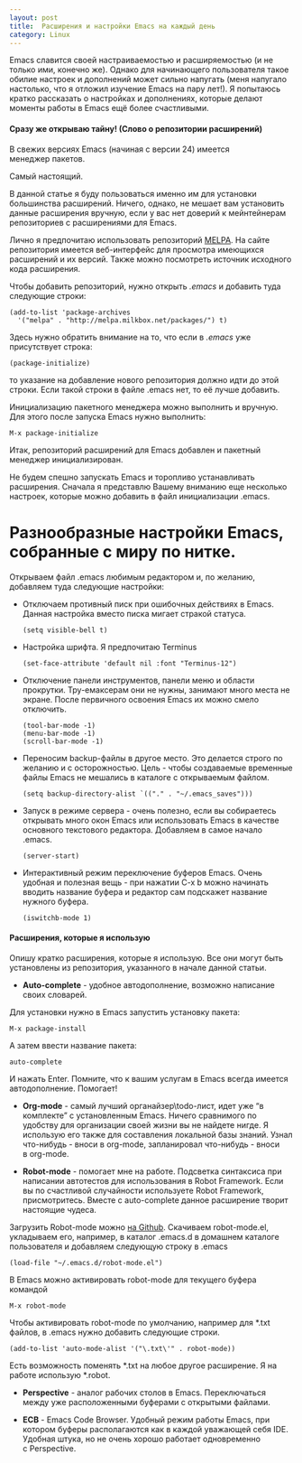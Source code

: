 ```yaml
---
layout: post
title:  Расширения и настройки Emacs на каждый день
category: Linux
---
```


Emacs славится своей настраиваемостью и расширяемостью (и не только ими, конечно же). Однако для начинающего пользователя такое обилие настроек и дополнений может сильно напугать (меня напугало настолько, что я отложил изучение Emacs на пару лет!). Я попытаюсь кратко рассказать о настройках и дополнениях, которые делают моменты работы в Emacs ещё более счастливыми.

#### Сразу же открываю тайну! (Слово о репозитории расширений)

В свежих версиях Emacs (начиная с версии 24) имеется менеджер пакетов.

Самый настоящий.

В данной статье я буду пользоваться именно им для установки большинства расширений. Ничего, однако, не мешает вам установить данные расширения вручную, если у вас нет доверий к мейнтейнерам репозиториев с расширениями для Emacs.

Лично я предпочитаю использовать репозиторий [MELPA](http://melpa.milkbox.net/). На сайте репозитория имеется веб-интерфейс для просмотра имеющихся расширений и их версий. Также можно посмотреть источник исходного кода расширения.

Чтобы добавить репозиторий, нужно открыть _.emacs_ и добавить туда следующие строки:

```
(add-to-list 'package-archives
  '("melpa" . "http://melpa.milkbox.net/packages/") t)
```

Здесь нужно обратить внимание на то, что если в _.emacs_ уже присутствует строка:

```
(package-initialize)
```

то указание на добавление нового репозитория должно идти до этой строки. Если такой строки в файле .emacs нет, то её лучше добавить.

Инициализацию пакетного менеджера можно выполнить и вручную. Для этого после запуска Emacs нужно выполнить:

```
M-x package-initialize
```

Итак, репозиторий расширений для Emacs добавлен и пакетный менеджер инициализирован.

Не будем спешно запускать Emacs и торопливо устанавливать расширения. Сначала я представлю Вашему вниманию еще несколько настроек, которые можно добавить в файл инициализации .emacs.

# Разнообразные настройки Emacs, собранные с миру по нитке.

Открываем файл .emacs любимым редактором и, по желанию, добавляем туда следующие настройки:

-   Отключаем противный писк при ошибочных действиях в Emacs. Данная настройка вместо писка мигает стракой статуса.
    
    ```
    (setq visible-bell t)
    ```
    
-   Настройка шрифта. Я предпочитаю Terminus
    
    ```
    (set-face-attribute 'default nil :font "Terminus-12")
    ```
    
-   Отключение панели инструментов, панели меню и области прокрутки. Тру-емаксерам они не нужны, занимают много места не экране. После первичного освоения Emacs их можно смело отключить.
    
    ```
    (tool-bar-mode -1)
    (menu-bar-mode -1)
    (scroll-bar-mode -1)
    ```
    
-   Переносим backup-файлы в другое место. Это делается строго по желанию и с осторожностью. Цель - чтобы создаваемые временные файлы Emacs не мешались в каталоге с открываемым файлом.
    
    ```
    (setq backup-directory-alist `(("." . "~/.emacs_saves")))
    ```
    
-   Запуск в режиме сервера - очень полезно, если вы собираетесь открывать много окон Emacs или использовать Emacs в качестве основного текстового редактора. Добавляем в самое начало .emacs.
    
    ```
    (server-start)
    ```
    
-   Интерактивный режим переключение буферов Emacs. Очень удобная и полезная вещь - при нажатии C-x b можно начинать вводить название буфера и редактор сам подскажет название нужного буфера.
    
    ```
    (iswitchb-mode 1)
    ```
    


#### Расширения, которые я использую

Опишу кратко расширения, которые я использую. Все они могут быть установлены из репозитория, указанного в начале данной статьи.

-   **Auto-complete** - удобное автодополнение, возможно написание своих словарей.

Для установки нужно в Emacs запустить установку пакета:

```
M-x package-install
```

А затем ввести название пакета:

```
auto-complete
```

И нажать Enter. Помните, что к вашим услугам в Emacs всегда имеется автодополнение. Помогает!

-   **Org-mode** - самый лучший органайзер\todo-лист, идет уже “в комплекте” с установленным Emacs. Ничего сравнимого по удобству для организации своей жизни вы не найдете нигде. Я использую его также для составления локальной базы знаний. Узнал что-нибудь - вноси в org-mode, запланировал что-нибудь - вноси в org-mode.
    
-   **Robot-mode** - помогает мне на работе. Подсветка синтаксиса при написании автотестов для использования в Robot Framework. Если вы по счастливой случайности используете Robot Framework, присмотритесь. Вместе с auto-complete данное расширение творит настоящие чудеса.
    

Загрузить Robot-mode можно [на Github](https://github.com/sakari/robot-mode). Скачиваем robot-mode.el, укладываем его, например, в каталог .emacs.d в домашнем каталоге пользователя и добавляем следующую строку в .emacs

```
(load-file "~/.emacs.d/robot-mode.el")
```

В Emacs можно активировать robot-mode для текущего буфера командой

```
M-x robot-mode
```

Чтобы активировать robot-mode по умолчанию, например для *.txt файлов, в .emacs нужно добавить следующие строки.

```
(add-to-list 'auto-mode-alist '("\.txt\'" . robot-mode))
```

Есть возможность поменять *.txt на любое другое расширение. Я на работе использую *.robot.

-   **Perspective** - аналог рабочих столов в Emacs. Переключаться между уже расположенными буферами с открытыми файлами.
    
-   **ECB** - Emacs Code Browser. Удобный режим работы Emacs, при котором буферы располагаются как в каждой уважающей себя IDE. Удобная штука, но не очень хорошо работает одновременно с Perspective.